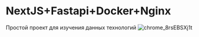 # NextJS+Fastapi+Docker+Nginx
Простой проект для изучения данных технологий
![chrome_8rsEBSXj1t](https://github.com/user-attachments/assets/1ba7d820-f715-4bb6-b906-31f4da75b697)
